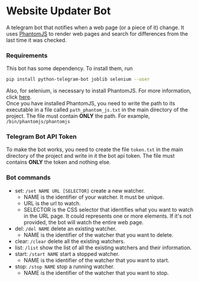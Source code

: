 # Website Updater Bot

A telegram bot that notifies when a web page (or a piece of it) change. It uses <a href="https://phantomjs.org/">PhantomJS</a>
to render web pages and search for differences from the last time it was checked.
<br>


### Requirements
This bot has some dependency. To install them, run

```bash
pip install python-telegram-bot joblib selenium --user
```
Also, for selenium, is necessary to install PhantomJS. For more information,
click <a href='https://phantomjs.org/download.html'>here</a>.
<br>
Once you have installed PhantomJS, you need to write the path to its executable in a file called ```path_phantom_js.txt```
in the main directory of the project. The file must contain <b>ONLY</b> the path. For example, ```/bin/phantomjs/phantomjs```


### Telegram Bot API Token
To make the bot works, you need to create the file ```token.txt``` in the main directory of the project and
write in it the bot api token. The file must contains <b>ONLY</b> the token and nothing else.


### Bot commands
- set: ```/set NAME URL [SELECTOR]``` create a new watcher.
    - NAME is the identifier of your watcher. It must be unique.
    - URL is the url to watch.
    - SELECTOR is the CSS selector that identifies what you want to watch in the URL page. It could represents one or more elements. If it's not provided, the bot will watch the entire web page.
- del: ```/del NAME``` delete an existing watcher.
    - NAME is the identifier of the watcher that you want to delete.
- clear: ```/clear``` delete all the existing watchers.
- list: ```/list``` show the list of all the existing watchers and their information.
- start: ```/start NAME``` start a stopped watcher.
    - NAME is the identifier of the watcher that you want to start.
- stop: ```/stop NAME``` stop a running watcher.
    - NAME is the identifier of the watcher that you want to stop.

